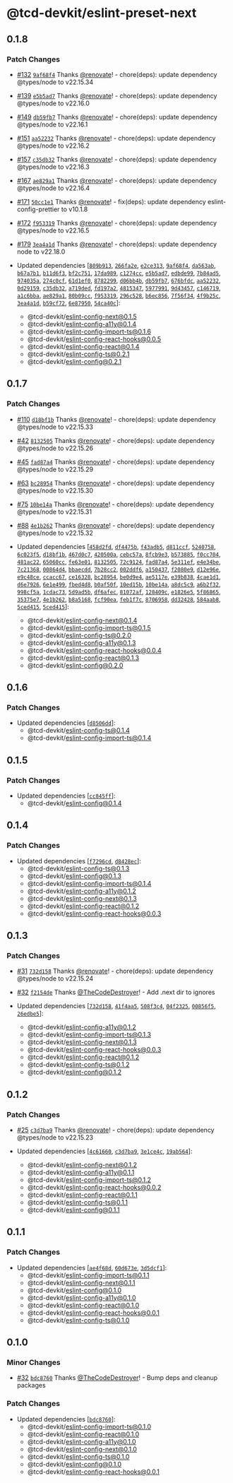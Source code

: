 # @tcd-devkit/eslint-preset-next

## 0.1.8

### Patch Changes

- [#132](https://github.com/TheCodeDestroyer/devkit/pull/132) [`9af68f4`](https://github.com/TheCodeDestroyer/devkit/commit/9af68f4de855b61101d10f9684d4151af54200ad) Thanks [@renovate](https://github.com/apps/renovate)! - chore(deps): update dependency @types/node to v22.15.34

- [#139](https://github.com/TheCodeDestroyer/devkit/pull/139) [`e5b5ad7`](https://github.com/TheCodeDestroyer/devkit/commit/e5b5ad707555cf688376e0a27beea52b2ad69517) Thanks [@renovate](https://github.com/apps/renovate)! - chore(deps): update dependency @types/node to v22.16.0

- [#149](https://github.com/TheCodeDestroyer/devkit/pull/149) [`db59fb7`](https://github.com/TheCodeDestroyer/devkit/commit/db59fb79dfc9df6c4fb47515f36030c91c7a9a79) Thanks [@renovate](https://github.com/apps/renovate)! - chore(deps): update dependency @types/node to v22.16.1

- [#151](https://github.com/TheCodeDestroyer/devkit/pull/151) [`aa52232`](https://github.com/TheCodeDestroyer/devkit/commit/aa5223295416d954638a64bd587442f80b33b04e) Thanks [@renovate](https://github.com/apps/renovate)! - chore(deps): update dependency @types/node to v22.16.2

- [#157](https://github.com/TheCodeDestroyer/devkit/pull/157) [`c35db32`](https://github.com/TheCodeDestroyer/devkit/commit/c35db32aa4f3f690f32894468b68fe82b3e03dc3) Thanks [@renovate](https://github.com/apps/renovate)! - chore(deps): update dependency @types/node to v22.16.3

- [#167](https://github.com/TheCodeDestroyer/devkit/pull/167) [`ae829a1`](https://github.com/TheCodeDestroyer/devkit/commit/ae829a19461615436e9aca120a3a5256d995474d) Thanks [@renovate](https://github.com/apps/renovate)! - chore(deps): update dependency @types/node to v22.16.4

- [#171](https://github.com/TheCodeDestroyer/devkit/pull/171) [`50cc1e1`](https://github.com/TheCodeDestroyer/devkit/commit/50cc1e14b44846fb021af6ef72eaeca458f14aa1) Thanks [@renovate](https://github.com/apps/renovate)! - fix(deps): update dependency eslint-config-prettier to v10.1.8

- [#172](https://github.com/TheCodeDestroyer/devkit/pull/172) [`f953319`](https://github.com/TheCodeDestroyer/devkit/commit/f9533194c0fb7254b9afcca3cb37608f107710d0) Thanks [@renovate](https://github.com/apps/renovate)! - chore(deps): update dependency @types/node to v22.16.5

- [#179](https://github.com/TheCodeDestroyer/devkit/pull/179) [`3ea4a1d`](https://github.com/TheCodeDestroyer/devkit/commit/3ea4a1d4d717296aa33034901172c4d47a2f87b1) Thanks [@renovate](https://github.com/apps/renovate)! - chore(deps): update dependency node to v22.18.0

- Updated dependencies [[`809b913`](https://github.com/TheCodeDestroyer/devkit/commit/809b913ae5e0815882f34a722199589adbf81fba), [`266fa2e`](https://github.com/TheCodeDestroyer/devkit/commit/266fa2e4f0011b1386b6fa8d019bd7510a9f8cbb), [`e2ce313`](https://github.com/TheCodeDestroyer/devkit/commit/e2ce313d9e9acc81e0e09971b28022b8d56ae85a), [`9af68f4`](https://github.com/TheCodeDestroyer/devkit/commit/9af68f4de855b61101d10f9684d4151af54200ad), [`da563ab`](https://github.com/TheCodeDestroyer/devkit/commit/da563abcea4cad808ebcc66ee0b955a4b52a660d), [`b67a7b1`](https://github.com/TheCodeDestroyer/devkit/commit/b67a7b155b840919122bc3182585dcfc17695747), [`b11d6f3`](https://github.com/TheCodeDestroyer/devkit/commit/b11d6f34a80fd3cadb10b3249aca6d5a0d3050d5), [`bf2c751`](https://github.com/TheCodeDestroyer/devkit/commit/bf2c7515fdf5c53fa411376d1f0f1233bbbc8ec5), [`17da989`](https://github.com/TheCodeDestroyer/devkit/commit/17da98977e8fdc4ecabe611dfcd461ff2aad49e4), [`c1274cc`](https://github.com/TheCodeDestroyer/devkit/commit/c1274ccb2a2152d9c760f6ac2a2d64291df4829a), [`e5b5ad7`](https://github.com/TheCodeDestroyer/devkit/commit/e5b5ad707555cf688376e0a27beea52b2ad69517), [`edbde99`](https://github.com/TheCodeDestroyer/devkit/commit/edbde99c53fae9e058c6b4358d57195928d2dedf), [`7b84ad5`](https://github.com/TheCodeDestroyer/devkit/commit/7b84ad55e3bd0b0c4879d1dfdc93750626fa701e), [`974035a`](https://github.com/TheCodeDestroyer/devkit/commit/974035a467fe278c09f3b5433b38938ea1bce97c), [`274c0cf`](https://github.com/TheCodeDestroyer/devkit/commit/274c0cfcb0c9b1fadd3dce82ef20bbc0f93d27d0), [`61d1ef0`](https://github.com/TheCodeDestroyer/devkit/commit/61d1ef0592613dabd05e03dbb33715e59147c6a1), [`8782299`](https://github.com/TheCodeDestroyer/devkit/commit/8782299860b180d4e4537cf3f8f2fb146f90d7ae), [`d06bb4b`](https://github.com/TheCodeDestroyer/devkit/commit/d06bb4b21f0353ce83d62fff9360e400280e9eba), [`db59fb7`](https://github.com/TheCodeDestroyer/devkit/commit/db59fb79dfc9df6c4fb47515f36030c91c7a9a79), [`676bfdc`](https://github.com/TheCodeDestroyer/devkit/commit/676bfdc7fac8e55b5f220809a3fdf620cf729fe4), [`aa52232`](https://github.com/TheCodeDestroyer/devkit/commit/aa5223295416d954638a64bd587442f80b33b04e), [`0d29159`](https://github.com/TheCodeDestroyer/devkit/commit/0d2915905c98c1df64023cc50dfbea9b558dba6e), [`c35db32`](https://github.com/TheCodeDestroyer/devkit/commit/c35db32aa4f3f690f32894468b68fe82b3e03dc3), [`a719ded`](https://github.com/TheCodeDestroyer/devkit/commit/a719ded54b3b7d584e020e33799df4c225e424dd), [`fd197a2`](https://github.com/TheCodeDestroyer/devkit/commit/fd197a2cd69ed2f438236a1a4a8aa0b6cbb7d98f), [`4815347`](https://github.com/TheCodeDestroyer/devkit/commit/48153475536552a8699dee330b8ef7dfadb63c95), [`5977991`](https://github.com/TheCodeDestroyer/devkit/commit/59779910b3988325846baf57850a998ff3403049), [`9d43457`](https://github.com/TheCodeDestroyer/devkit/commit/9d4345769427b4dfa803d0ba9e1d7e74d046cb8d), [`c146719`](https://github.com/TheCodeDestroyer/devkit/commit/c146719bebe4abc162febd686f2e38e01641afb5), [`a1c6bba`](https://github.com/TheCodeDestroyer/devkit/commit/a1c6bbab3bbba1c38389aa1a88f504f33b41352f), [`ae829a1`](https://github.com/TheCodeDestroyer/devkit/commit/ae829a19461615436e9aca120a3a5256d995474d), [`80b09cc`](https://github.com/TheCodeDestroyer/devkit/commit/80b09ccff4f64861d6c025000fa94895506fb314), [`f953319`](https://github.com/TheCodeDestroyer/devkit/commit/f9533194c0fb7254b9afcca3cb37608f107710d0), [`296c528`](https://github.com/TheCodeDestroyer/devkit/commit/296c528c5b471e9176118f7c6b0656528789c3e1), [`b6ec856`](https://github.com/TheCodeDestroyer/devkit/commit/b6ec8561e055a45ae6245884c1f840ba9e32a3f8), [`7f56f34`](https://github.com/TheCodeDestroyer/devkit/commit/7f56f34b5426a6ea465143b936cb7d1b5958ee7a), [`4f9b25c`](https://github.com/TheCodeDestroyer/devkit/commit/4f9b25cbae2eff4fc061029b9a03ee075991adf0), [`3ea4a1d`](https://github.com/TheCodeDestroyer/devkit/commit/3ea4a1d4d717296aa33034901172c4d47a2f87b1), [`b59cf72`](https://github.com/TheCodeDestroyer/devkit/commit/b59cf72b36d4e83bf49f4e0a09cdebaace2ba224), [`6e87950`](https://github.com/TheCodeDestroyer/devkit/commit/6e8795015a09291130de01a0e2e289234570c5e4), [`54ca40c`](https://github.com/TheCodeDestroyer/devkit/commit/54ca40c1de0d706b44cff08674d3e855009c4171)]:
  - @tcd-devkit/eslint-config-next@0.1.5
  - @tcd-devkit/eslint-config-a11y@0.1.4
  - @tcd-devkit/eslint-config-import-ts@0.1.6
  - @tcd-devkit/eslint-config-react-hooks@0.0.5
  - @tcd-devkit/eslint-config-react@0.1.4
  - @tcd-devkit/eslint-config-ts@0.2.1
  - @tcd-devkit/eslint-config@0.2.1

## 0.1.7

### Patch Changes

- [#110](https://github.com/TheCodeDestroyer/devkit/pull/110) [`d18bf1b`](https://github.com/TheCodeDestroyer/devkit/commit/d18bf1b5c1fb36923ca847e8831de30e07763b24) Thanks [@renovate](https://github.com/apps/renovate)! - chore(deps): update dependency @types/node to v22.15.33

- [#42](https://github.com/TheCodeDestroyer/devkit/pull/42) [`8132505`](https://github.com/TheCodeDestroyer/devkit/commit/8132505b81dccb163c689a98495ac18f47e35e02) Thanks [@renovate](https://github.com/apps/renovate)! - chore(deps): update dependency @types/node to v22.15.26

- [#45](https://github.com/TheCodeDestroyer/devkit/pull/45) [`fad87a4`](https://github.com/TheCodeDestroyer/devkit/commit/fad87a46ccae63b816ea3a4223c825972a5d6a08) Thanks [@renovate](https://github.com/apps/renovate)! - chore(deps): update dependency @types/node to v22.15.29

- [#63](https://github.com/TheCodeDestroyer/devkit/pull/63) [`bc28954`](https://github.com/TheCodeDestroyer/devkit/commit/bc2895460827e304b48419284cf23b255efbfd45) Thanks [@renovate](https://github.com/apps/renovate)! - chore(deps): update dependency @types/node to v22.15.30

- [#75](https://github.com/TheCodeDestroyer/devkit/pull/75) [`10be14a`](https://github.com/TheCodeDestroyer/devkit/commit/10be14a7edf75db5ce9f4ed508ac3e6c749ae941) Thanks [@renovate](https://github.com/apps/renovate)! - chore(deps): update dependency @types/node to v22.15.31

- [#88](https://github.com/TheCodeDestroyer/devkit/pull/88) [`4e1b262`](https://github.com/TheCodeDestroyer/devkit/commit/4e1b2623e664c2f044773aa99a4776d24f67a230) Thanks [@renovate](https://github.com/apps/renovate)! - chore(deps): update dependency @types/node to v22.15.32

- Updated dependencies [[`458d2fd`](https://github.com/TheCodeDestroyer/devkit/commit/458d2fdc443cf415c8c5b227c51a5f716cfe1202), [`df4475b`](https://github.com/TheCodeDestroyer/devkit/commit/df4475bdac62b5905d3899538df13df15eab0999), [`f43adb5`](https://github.com/TheCodeDestroyer/devkit/commit/f43adb538b3382a87f54c4497a10953e542c6bf8), [`d811ccf`](https://github.com/TheCodeDestroyer/devkit/commit/d811ccf1a5e3d8386745082359381ea5a2366637), [`5240758`](https://github.com/TheCodeDestroyer/devkit/commit/52407583630b71efe4120b6f73f8ad2e584c2a80), [`6c023f5`](https://github.com/TheCodeDestroyer/devkit/commit/6c023f5baaca76b64412dbf924c46272d194a00e), [`d18bf1b`](https://github.com/TheCodeDestroyer/devkit/commit/d18bf1b5c1fb36923ca847e8831de30e07763b24), [`467d0c7`](https://github.com/TheCodeDestroyer/devkit/commit/467d0c797aa9ea2449cc6cb326bf89839b0d8e28), [`420500a`](https://github.com/TheCodeDestroyer/devkit/commit/420500a4eb04aa7a4e0fe346a0f4f4b2bac65596), [`cebc57a`](https://github.com/TheCodeDestroyer/devkit/commit/cebc57add06bbde7f01964142c8ba8ee364ec812), [`8fcb9e3`](https://github.com/TheCodeDestroyer/devkit/commit/8fcb9e3086732b25fbdfd67116bc8a1c428a0aa3), [`b573885`](https://github.com/TheCodeDestroyer/devkit/commit/b57388562ff5f76f048f5a4939cab31fc51d0fe0), [`f0cc704`](https://github.com/TheCodeDestroyer/devkit/commit/f0cc7048d2bf08fcc25f1e6eb8d638b4fb360c07), [`481ac22`](https://github.com/TheCodeDestroyer/devkit/commit/481ac2243b22f167cc78dbb4715477b6883d4b73), [`65060cc`](https://github.com/TheCodeDestroyer/devkit/commit/65060ccaf9c3bf725d06d41c9f20ea1310a4c889), [`fe63e01`](https://github.com/TheCodeDestroyer/devkit/commit/fe63e013cc28fd22894eef25e02b226053001f55), [`8132505`](https://github.com/TheCodeDestroyer/devkit/commit/8132505b81dccb163c689a98495ac18f47e35e02), [`72c9124`](https://github.com/TheCodeDestroyer/devkit/commit/72c91242bf74757f5b888d8c54b2b661a45cc4c8), [`fad87a4`](https://github.com/TheCodeDestroyer/devkit/commit/fad87a46ccae63b816ea3a4223c825972a5d6a08), [`5e311ef`](https://github.com/TheCodeDestroyer/devkit/commit/5e311efaa8eca153f2785b152ca1e84d9a628965), [`e4e34be`](https://github.com/TheCodeDestroyer/devkit/commit/e4e34be5f4d2122ed9580d4a6909bd1796fbf263), [`7c21368`](https://github.com/TheCodeDestroyer/devkit/commit/7c21368c1a0ddd1a63c9653921624e7d2a78b4b1), [`00864d4`](https://github.com/TheCodeDestroyer/devkit/commit/00864d4fc8a11052ba3bf0b98a937fab3c1474ab), [`bbaecdd`](https://github.com/TheCodeDestroyer/devkit/commit/bbaecddce5da5096c9e9d9b521d8ccd753d0ad4f), [`7b28cc2`](https://github.com/TheCodeDestroyer/devkit/commit/7b28cc2a36de048fc7739e6e636a37955a942da2), [`002ddf6`](https://github.com/TheCodeDestroyer/devkit/commit/002ddf6bca43b417ec39299f735d224b0a9bb735), [`a150437`](https://github.com/TheCodeDestroyer/devkit/commit/a1504377fce580b89457692c837c3614cc04259b), [`f2080e9`](https://github.com/TheCodeDestroyer/devkit/commit/f2080e902bfab6eaabc5833a948f4f5024eb923e), [`d12e96e`](https://github.com/TheCodeDestroyer/devkit/commit/d12e96ecd8de5a29d94f1fbf4e310a4abb0a454f), [`e9c48ce`](https://github.com/TheCodeDestroyer/devkit/commit/e9c48ce17938c0906c7022f74979a75844d306a5), [`ccacc67`](https://github.com/TheCodeDestroyer/devkit/commit/ccacc67d8baf22480593144a9dc3a131ae6284d6), [`ce16328`](https://github.com/TheCodeDestroyer/devkit/commit/ce1632820b4c2703d934786b8f73c52fd1151be9), [`bc28954`](https://github.com/TheCodeDestroyer/devkit/commit/bc2895460827e304b48419284cf23b255efbfd45), [`be0d9e4`](https://github.com/TheCodeDestroyer/devkit/commit/be0d9e43b7d6634c88200fae51ac5ecf79190a00), [`ae5117e`](https://github.com/TheCodeDestroyer/devkit/commit/ae5117ee429bf8f75ecbc7318cf0410ea53a1663), [`e39b838`](https://github.com/TheCodeDestroyer/devkit/commit/e39b838f2c50917a1105440268acab4294c34da9), [`4cae1d1`](https://github.com/TheCodeDestroyer/devkit/commit/4cae1d1b163a067a30c608313c7aa6452479f112), [`d6e7926`](https://github.com/TheCodeDestroyer/devkit/commit/d6e792604af90d27fe64f7d14d034aa190b004d9), [`6e1e499`](https://github.com/TheCodeDestroyer/devkit/commit/6e1e499ab1da495403acf3806bb4f5f42f4246e0), [`fbed4d8`](https://github.com/TheCodeDestroyer/devkit/commit/fbed4d87ab0a7601ef820d8d52078cccce9fdfd1), [`b0af50f`](https://github.com/TheCodeDestroyer/devkit/commit/b0af50f237e8d82ade30188d752dac19ff648ff6), [`10ed15b`](https://github.com/TheCodeDestroyer/devkit/commit/10ed15bf5c03b9c6c0c4dcb80d49e7502744c237), [`10be14a`](https://github.com/TheCodeDestroyer/devkit/commit/10be14a7edf75db5ce9f4ed508ac3e6c749ae941), [`a8dc5c9`](https://github.com/TheCodeDestroyer/devkit/commit/a8dc5c991408ed6e640ee602de13a3df6eff30f3), [`a6b2f32`](https://github.com/TheCodeDestroyer/devkit/commit/a6b2f325cf1208ea7e9334abfd04d3c2b150406a), [`998cf5a`](https://github.com/TheCodeDestroyer/devkit/commit/998cf5a2f54cb6c88258713ed2cd3af60b8a4d8e), [`1cdac73`](https://github.com/TheCodeDestroyer/devkit/commit/1cdac733fa53ef67fa0a9ee1744995474011ab6a), [`5d9ad5b`](https://github.com/TheCodeDestroyer/devkit/commit/5d9ad5bd0da28a0dadce046bc7f785e86445be38), [`df6afec`](https://github.com/TheCodeDestroyer/devkit/commit/df6afec50fb77b745b547aab59a058fcf23ae349), [`81072af`](https://github.com/TheCodeDestroyer/devkit/commit/81072af62647c6291625b8867f72376cab8510c8), [`128409c`](https://github.com/TheCodeDestroyer/devkit/commit/128409c8546dc3b6b5bda8f8e71d9906902a243c), [`e1826e5`](https://github.com/TheCodeDestroyer/devkit/commit/e1826e5e0371e6481a039fb783b08b7419a4bc34), [`5f86865`](https://github.com/TheCodeDestroyer/devkit/commit/5f8686585ccc00b761c8acb14d87cd1e5ff187d7), [`35375e7`](https://github.com/TheCodeDestroyer/devkit/commit/35375e7fd5d820131122d14f9da1e0debfd05f9a), [`4e1b262`](https://github.com/TheCodeDestroyer/devkit/commit/4e1b2623e664c2f044773aa99a4776d24f67a230), [`b8a5168`](https://github.com/TheCodeDestroyer/devkit/commit/b8a516813f0791b58af686029e62c2e7014f7170), [`fcf90ea`](https://github.com/TheCodeDestroyer/devkit/commit/fcf90ea06cf8b11f84747b6f056de98dcb2e9dee), [`feb1f7c`](https://github.com/TheCodeDestroyer/devkit/commit/feb1f7c6dd99dbab4108885b6d13f6ce8d0db337), [`8706958`](https://github.com/TheCodeDestroyer/devkit/commit/8706958f9fcd9a881e5dfd53204dab6df92eb134), [`dd32428`](https://github.com/TheCodeDestroyer/devkit/commit/dd32428f4fffa904e1f081bb77b5fc36a9ca63d3), [`584aab8`](https://github.com/TheCodeDestroyer/devkit/commit/584aab861902368f73c40f54759709a775ad76bb), [`5ced415`](https://github.com/TheCodeDestroyer/devkit/commit/5ced415411fb92456aefe8e9797f21dae3abcb07), [`5ced415`](https://github.com/TheCodeDestroyer/devkit/commit/5ced415411fb92456aefe8e9797f21dae3abcb07)]:
  - @tcd-devkit/eslint-config-next@0.1.4
  - @tcd-devkit/eslint-config-import-ts@0.1.5
  - @tcd-devkit/eslint-config-ts@0.2.0
  - @tcd-devkit/eslint-config-a11y@0.1.3
  - @tcd-devkit/eslint-config-react-hooks@0.0.4
  - @tcd-devkit/eslint-config-react@0.1.3
  - @tcd-devkit/eslint-config@0.2.0

## 0.1.6

### Patch Changes

- Updated dependencies [[`d8506dd`](https://github.com/TheCodeDestroyer/devkit/commit/d8506dddcbf367d8d37fa8e04af882e683c025b3)]:
  - @tcd-devkit/eslint-config-ts@0.1.4
  - @tcd-devkit/eslint-config-import-ts@0.1.4

## 0.1.5

### Patch Changes

- Updated dependencies [[`cc845ff`](https://github.com/TheCodeDestroyer/devkit/commit/cc845ffaaabfa87e154383977798464901b4d57c)]:
  - @tcd-devkit/eslint-config@0.1.4

## 0.1.4

### Patch Changes

- Updated dependencies [[`f7296cd`](https://github.com/TheCodeDestroyer/devkit/commit/f7296cda34804bacb0f41f5c55313e8bd33d2eef), [`d8428ec`](https://github.com/TheCodeDestroyer/devkit/commit/d8428ec42efc160fb7b043f3cb8fd5ff9a7163bd)]:
  - @tcd-devkit/eslint-config-ts@0.1.3
  - @tcd-devkit/eslint-config@0.1.3
  - @tcd-devkit/eslint-config-import-ts@0.1.4
  - @tcd-devkit/eslint-config-a11y@0.1.2
  - @tcd-devkit/eslint-config-next@0.1.3
  - @tcd-devkit/eslint-config-react@0.1.2
  - @tcd-devkit/eslint-config-react-hooks@0.0.3

## 0.1.3

### Patch Changes

- [#31](https://github.com/TheCodeDestroyer/devkit/pull/31) [`732d158`](https://github.com/TheCodeDestroyer/devkit/commit/732d158f007bcbf1c7770bc4c8111dd6dc756080) Thanks [@renovate](https://github.com/apps/renovate)! - chore(deps): update dependency @types/node to v22.15.24

- [#32](https://github.com/TheCodeDestroyer/devkit/pull/32) [`f2154de`](https://github.com/TheCodeDestroyer/devkit/commit/f2154defbdbf1b9d285bfdf9ad61e9b8e17586ce) Thanks [@TheCodeDestroyer](https://github.com/TheCodeDestroyer)! - Add .next dir to ignores

- Updated dependencies [[`732d158`](https://github.com/TheCodeDestroyer/devkit/commit/732d158f007bcbf1c7770bc4c8111dd6dc756080), [`41f4aa5`](https://github.com/TheCodeDestroyer/devkit/commit/41f4aa5740a6818346d1d617bb43c7c1b8eb0c4b), [`508f3c4`](https://github.com/TheCodeDestroyer/devkit/commit/508f3c41e4f9ce3b389b3a6f8751701225113c73), [`04f2325`](https://github.com/TheCodeDestroyer/devkit/commit/04f232585435d4e1292d3ebe095c838f5554e3e7), [`00856f5`](https://github.com/TheCodeDestroyer/devkit/commit/00856f5b31fa1e96662a027dcf8391d03a561c7c), [`26edbe5`](https://github.com/TheCodeDestroyer/devkit/commit/26edbe5ae9dc3af1a79e8174ed009386232f8923)]:
  - @tcd-devkit/eslint-config-a11y@0.1.2
  - @tcd-devkit/eslint-config-import-ts@0.1.3
  - @tcd-devkit/eslint-config-next@0.1.3
  - @tcd-devkit/eslint-config-react-hooks@0.0.3
  - @tcd-devkit/eslint-config-react@0.1.2
  - @tcd-devkit/eslint-config-ts@0.1.2
  - @tcd-devkit/eslint-config@0.1.2

## 0.1.2

### Patch Changes

- [#25](https://github.com/TheCodeDestroyer/devkit/pull/25) [`c3d7ba9`](https://github.com/TheCodeDestroyer/devkit/commit/c3d7ba9c3097a1780167dbb84e5217dbe4b2bae3) Thanks [@renovate](https://github.com/apps/renovate)! - chore(deps): update dependency @types/node to v22.15.23

- Updated dependencies [[`4c61660`](https://github.com/TheCodeDestroyer/devkit/commit/4c6166082577da36666489e6dc6dc9be08a63f41), [`c3d7ba9`](https://github.com/TheCodeDestroyer/devkit/commit/c3d7ba9c3097a1780167dbb84e5217dbe4b2bae3), [`3e1ce4c`](https://github.com/TheCodeDestroyer/devkit/commit/3e1ce4c69996476ed6d65d33acbc6bbbcdb134f2), [`19ab564`](https://github.com/TheCodeDestroyer/devkit/commit/19ab5649e4e57134698a737233c9a1e5ac23cd66)]:
  - @tcd-devkit/eslint-config-next@0.1.2
  - @tcd-devkit/eslint-config-a11y@0.1.1
  - @tcd-devkit/eslint-config-import-ts@0.1.2
  - @tcd-devkit/eslint-config-react-hooks@0.0.2
  - @tcd-devkit/eslint-config-react@0.1.1
  - @tcd-devkit/eslint-config-ts@0.1.1
  - @tcd-devkit/eslint-config@0.1.1

## 0.1.1

### Patch Changes

- Updated dependencies [[`ae4f68d`](https://github.com/TheCodeDestroyer/devkit/commit/ae4f68d974c05788f13a7a4a418c2f4041e814e9), [`60d673e`](https://github.com/TheCodeDestroyer/devkit/commit/60d673e3f2ea33f67d441cbfb4b9f299f1a37529), [`3d5dcf1`](https://github.com/TheCodeDestroyer/devkit/commit/3d5dcf19504d597d3a217dcbe4317b009e7a8248)]:
  - @tcd-devkit/eslint-config-import-ts@0.1.1
  - @tcd-devkit/eslint-config-next@0.1.1
  - @tcd-devkit/eslint-config@0.1.0
  - @tcd-devkit/eslint-config-a11y@0.1.0
  - @tcd-devkit/eslint-config-react@0.1.0
  - @tcd-devkit/eslint-config-react-hooks@0.0.1
  - @tcd-devkit/eslint-config-ts@0.1.0

## 0.1.0

### Minor Changes

- [#32](https://github.com/TheCodeDestroyer/devkit/pull/32) [`bdc8760`](https://github.com/TheCodeDestroyer/devkit/commit/bdc87609699071b2624c35a62437a315ee2baec6) Thanks [@TheCodeDestroyer](https://github.com/TheCodeDestroyer)! - Bump deps and cleanup packages

### Patch Changes

- Updated dependencies [[`bdc8760`](https://github.com/TheCodeDestroyer/devkit/commit/bdc87609699071b2624c35a62437a315ee2baec6)]:
  - @tcd-devkit/eslint-config-import-ts@0.1.0
  - @tcd-devkit/eslint-config-react@0.1.0
  - @tcd-devkit/eslint-config-a11y@0.1.0
  - @tcd-devkit/eslint-config-next@0.1.0
  - @tcd-devkit/eslint-config-ts@0.1.0
  - @tcd-devkit/eslint-config@0.1.0
  - @tcd-devkit/eslint-config-react-hooks@0.0.1

